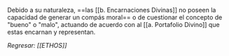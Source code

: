Debido a su naturaleza, ==las [[b. Encarnaciones Divinas]] no poseen la capacidad de generar un compás moral== o de cuestionar el concepto de "bueno" o "malo", actuando de acuerdo con al [[a. Portafolio Divino]] que estas encarnan y representan.

*Regresar: [[ETHOS]]*